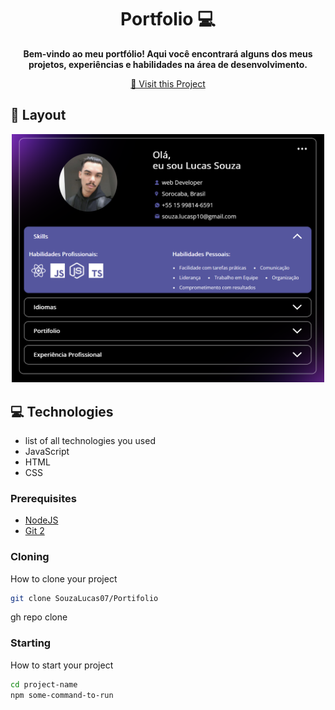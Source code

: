 <h1 align="center" style="font-weight: bold;">Portfolio 💻</h1>

<p align="center">
    <b>Bem-vindo ao meu portfólio! Aqui você encontrará alguns dos meus projetos, experiências e habilidades na área de desenvolvimento.</b>
</p>

<p align="center">
     <a href="PROJECT__URL">📱 Visit this Project</a>
</p>

<h2 id="layout">🎨 Layout</h2>

<p align="center">
    <img src="src/img/img-projectFinal.png" alt="Image Example" width="500px">
</p>

<h2 id="technologies">💻 Technologies</h2>

- list of all technologies you used
- JavaScript
- HTML
- CSS

<h3>Prerequisites</h3>

- [NodeJS](https://github.com/)
- [Git 2](https://github.com)

<h3>Cloning</h3>

How to clone your project

```bash
git clone SouzaLucas07/Portifolio
```
gh repo clone 

<h3>Starting</h3>

How to start your project

```bash
cd project-name
npm some-command-to-run
```